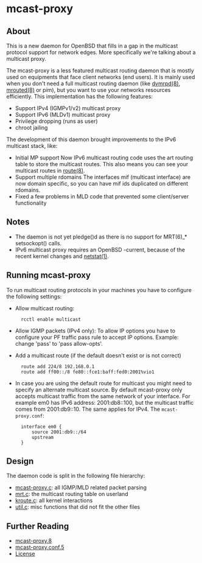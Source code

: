 mcast-proxy
===========

About
-----

This is a new daemon for OpenBSD that fills in a gap in the multicast
protocol support for network edges. More specifically we're talking
about a multicast proxy.

The mcast-proxy is a less featured multicast routing daemon that is
mostly used on equipments that face client networks (end users). It is
mainly used when you don't need a full multicast routing daemon (like
[dvmrpd(8)](http://man.openbsd.org/dvmrpd.8),
[mrouted(8)](http://man.openbsd.org/mrouted.8) or pim),
but you want to use your networks resources efficiently.
This implementation has the following features:

* Support IPv4 (IGMPv1/v2) multicast proxy
* Support IPv6 (MLDv1) multicast proxy
* Privilege dropping (runs as user)
* chroot jailing

The development of this daemon brought improvements to the IPv6
multicast stack, like:

* Initial MP support
  Now IPv6 multicast routing code uses the art routing table to store
  the multicast routes. This also means you can see your multicast
  routes in [route(8)](http://man.openbsd.org/route.8).
* Support multiple rdomains
  The interfaces mif (multicast interface) are now domain specific, so
  you can have mif ids duplicated on different rdomains.
* Fixed a few problems in MLD code that prevented some client/server
  functionality

Notes
-----

* The daemon is not yet pledge()d as there is no support for
  MRT(6)_* setsockopt() calls.
* IPv6 multicast proxy requires an OpenBSD -current, because of
  the recent kernel changes and [netstat(1)](http://man.openbsd.org/netstat.1).

Running mcast-proxy
-------------------

To run multicast routing protocols in your machines you have to configure
the following settings:

* Allow multicast routing:

        rcctl enable multicast

* Allow IGMP packets (IPv4 only):
  To allow IP options you have to configure your PF traffic pass rule to
  accept IP options. Example: change 'pass' to 'pass allow-opts'.

* Add a multicast route (if the default doesn't exist or is not correct)

        route add 224/8 192.168.0.1
        route add ff00::/8 fe80::fce1:baff:fed0:2001%vio1

* In case you are using the default route for multicast you might need
  to specify an alternate multicast source. By default mcast-proxy only
  accepts multicast traffic from the same network of your interface.
  For example em0 has IPv6 address: 2001:db8::100,
  but the multicast traffic comes from 2001:db9::10. The same applies for IPv4.
  The `mcast-proxy.conf`:

        interface em0 {
        	source 2001:db9::/64
        	upstream
        }

Design
------

The daemon code is split in the following file hierarchy:

* [mcast-proxy.c](usr.sbin/mcast-proxy/mcast-proxy.c): all IGMP/MLD related packet parsing
* [mrt.c](usr.sbin/mcast-proxy/mrt.c): the multicast routing table on userland
* [kroute.c](usr.sbin/mcast-proxy/kroute.c): all kernel interactions
* [util.c](usr.sbin/mcast-proxy/util.c): misc functions that did not fit the other files

Further Reading
---------------

* [mcast-proxy.8](mcast-proxy.md)
* [mcast-proxy.conf.5](mcast-proxy.conf.md)
* [License](LICENSE.md)
